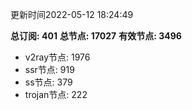更新时间2022-05-12 18:24:49

**总订阅: 401**
**总节点: 17027**
**有效节点: 3496**
- v2ray节点: 1976
- ssr节点: 919
- ss节点: 379
- trojan节点: 222
